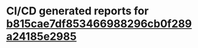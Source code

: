 # CI/CD generated reports for [b815cae7df853466988296cb0f289a24185e2985](https://github.com/hydephp/develop/commit/b815cae7df853466988296cb0f289a24185e2985)
